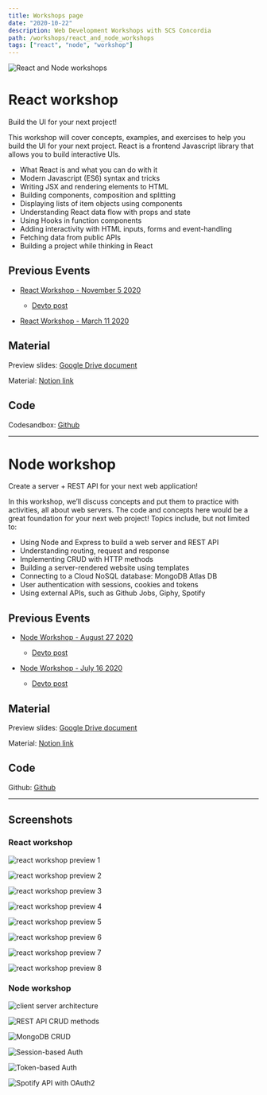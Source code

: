 ```yaml
---
title: Workshops page
date: "2020-10-22"
description: Web Development Workshops with SCS Concordia
path: /workshops/react_and_node_workshops
tags: ["react", "node", "workshop"]
---
```


![React and Node workshops](https://res.cloudinary.com/dvfhgkkpe/image/upload/v1606080277/react_node_workshop/Screen_Shot_2020-11-22_at_4.24.05_PM.png)
# React workshop

Build the UI for your next project!

This workshop will cover concepts, examples, and exercises to help you build the UI for your next project. React is a frontend Javascript library that allows you to build interactive UIs.

- What React is and what you can do with it
- Modern Javascript (ES6) syntax and tricks
- Writing JSX and rendering elements to HTML
- Building components, composition and splitting
- Displaying lists of item objects using components
- Understanding React data flow with props and state
- Using Hooks in function components
- Adding interactivity with HTML inputs, forms and event-handling
- Fetching data from public APIs
- Building a project while thinking in React

## Previous Events

- [React Workshop - November 5 2020](https://www.facebook.com/events/1818957074910385)
    - [Devto post](https://dev.to/lennythedev/react-workshop-free-online-workshop-by-scs-concordia-5dgc)

- [React Workshop - March 11 2020](https://www.facebook.com/events/191011938633705)

## Material

Preview slides: [Google Drive document](https://docs.google.com/presentation/d/1t-ByVRkFnOqToKj4PItn9tJZ4cU8SMlwedBiGGamgkQ)

Material: [Notion link](https://www.notion.so/lennythedev/React-workshop-Homepage-66f0ccdf87e84f17b21fbfc0d9f91385)

## Code

Codesandbox: [Github](https://github.com/lenmorld/node_workshop)

---

# Node workshop

Create a server + REST API for your next web application!
 
In this workshop, we’ll discuss concepts and put them to practice with activities, all about web servers.
The code and concepts here would be a great foundation for your next web project!
Topics include, but not limited to:

- Using Node and Express to build a web server and REST API
- Understanding routing, request and response
- Implementing CRUD with HTTP methods
- Building a server-rendered website using templates
- Connecting to a Cloud NoSQL database: MongoDB Atlas DB
- User authentication with sessions, cookies and tokens
- Using external APIs, such as Github Jobs, Giphy, Spotify

## Previous Events

- [Node Workshop - August 27 2020](https://www.facebook.com/events/1125391177830448/)
    - [Devto post](https://dev.to/lennythedev/node-workshop-free-online-workshop-by-scs-concordia-3dc5)

- [Node Workshop - July 16 2020](https://www.facebook.com/events/751112552346326/)
    - [Devto post](https://dev.to/lennythedev/node-workshop-part-2-free-online-workshop-by-scs-concordia-4e37)


## Material

Preview slides: [Google Drive document](https://drive.google.com/file/d/11-HTDPgCY-ZNEIqddwQbn_4PDCa14C2R/view?usp=sharing)

Material: [Notion link](https://www.notion.so/lennythedev/Node-workshop-Homepage-56f2822d63e549b286c76102e6ea6b28)

## Code

Github: [Github](https://github.com/lenmorld/node_workshop)


---

## Screenshots

### React workshop

![react workshop preview 1](https://res.cloudinary.com/dvfhgkkpe/image/upload/v1603799558/react_workshop_slides/2.png)

![react workshop preview 2](https://res.cloudinary.com/dvfhgkkpe/image/upload/v1603799558/react_workshop_slides/2b.png)

![react workshop preview 3](https://res.cloudinary.com/dvfhgkkpe/image/upload/v1603799558/react_workshop_slides/3.png)

![react workshop preview 4](https://res.cloudinary.com/dvfhgkkpe/image/upload/v1603799558/react_workshop_slides/4.png)

![react workshop preview 5](https://res.cloudinary.com/dvfhgkkpe/image/upload/v1603799558/react_workshop_slides/5.png)

![react workshop preview 6](https://res.cloudinary.com/dvfhgkkpe/image/upload/v1603799558/react_workshop_slides/6.png)

![react workshop preview 7](https://res.cloudinary.com/dvfhgkkpe/image/upload/v1603799558/react_workshop_slides/7.png)

![react workshop preview 8](https://res.cloudinary.com/dvfhgkkpe/image/upload/v1603799558/react_workshop_slides/8.png)

### Node workshop

![client server architecture](https://dev-to-uploads.s3.amazonaws.com/i/zi9et48y73gr7kmhiv1h.PNG)

![REST API CRUD methods](https://dev-to-uploads.s3.amazonaws.com/i/kgu9l7khz3clnnyckew3.PNG)

![MongoDB CRUD](https://dev-to-uploads.s3.amazonaws.com/i/xx7wbws3t8tzwm0jxoxc.PNG)

![Session-based Auth](https://dev-to-uploads.s3.amazonaws.com/i/rnwe7bwc1zkihizmcotb.PNG)

![Token-based Auth](https://dev-to-uploads.s3.amazonaws.com/i/5mn2391rs1w6i0k9ey98.PNG)

![Spotify API with OAuth2](https://dev-to-uploads.s3.amazonaws.com/i/b7jd9ajydisih3f152qa.PNG)
